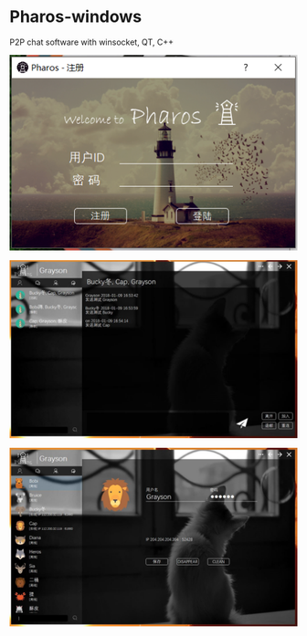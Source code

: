 # Pharos-windows
P2P chat software with winsocket, QT, C++

![login](http://github.com/MingxinChen/Pharos-windows/blob/master/images/log.png)  

![chatting](http://github.com/MingxinChen/Pharos-windows/blob/master/images/chat.jpg)  

![main](http://github.com/MingxinChen/Pharos-windows/blob/master/images/main.jpg)
